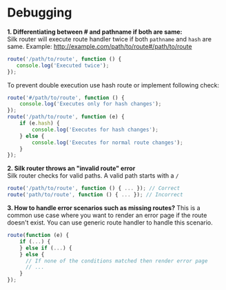 # Debugging

<b>1. Differentiating between \# and pathname if both are same:</b><br/>
Silk router will execute route handler twice if both ``pathname`` and ``hash`` are same.
Example: http://example.com/path/to/route#/path/to/route
```js
route('/path/to/route', function () {
   console.log('Executed twice');
});
```
To prevent double execution use hash route or implement following check:
```js
route('#/path/to/route', function () {
    console.log('Executes only for hash changes');
});
route('/path/to/route', function (e) {
    if (e.hash) {
        console.log('Executes for hash changes');
    } else {
        console.log('Executes for normal route changes');
    }
});
```

<b>2. Silk router throws an "invalid route" error</b><br/>
Silk router checks for valid paths. A valid path starts with a ``/``
```js
route('/path/to/route', function () { ... }); // Correct
route('path/to/route', function () { ... }); // Incorrect
```

<b>3. How to handle error scenarios such as missing routes?</b>
This is a common use case where you want to render an error page if the route doesn't exist. You can use generic route handler to handle this scenario.

```js
route(function (e) {
    if (...) {
    } else if (...) { 
    } else {
      // If none of the conditions matched then render error page
      // ...
    }
});
```
